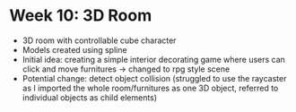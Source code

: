 # Week 10: 3D Room

- 3D room with controllable cube character
- Models created using spline
- Initial idea: creating a simple interior decorating game where users can click and move furnitures -> changed to rpg style scene
- Potential change: detect object collision (struggled to use the raycaster as I imported the whole room/furnitures as one 3D object, referred to individual objects as child elements)
